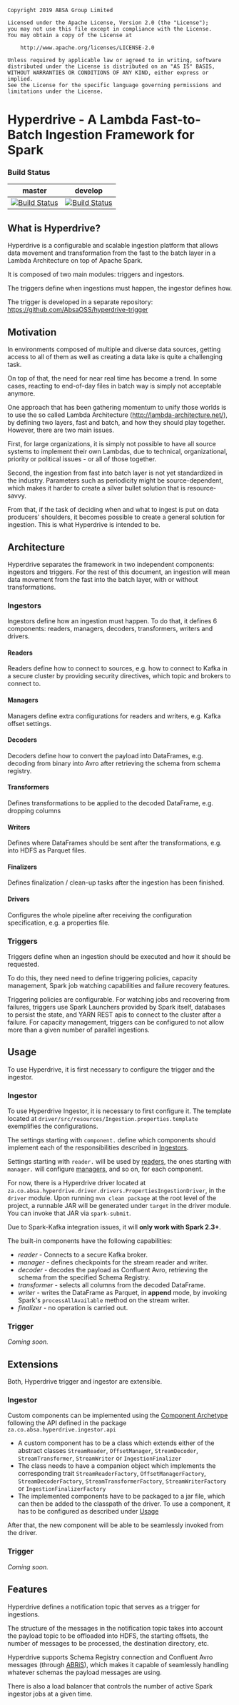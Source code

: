     Copyright 2019 ABSA Group Limited
    
    Licensed under the Apache License, Version 2.0 (the "License");
    you may not use this file except in compliance with the License.
    You may obtain a copy of the License at
    
        http://www.apache.org/licenses/LICENSE-2.0
    
    Unless required by applicable law or agreed to in writing, software
    distributed under the License is distributed on an "AS IS" BASIS,
    WITHOUT WARRANTIES OR CONDITIONS OF ANY KIND, either express or implied.
    See the License for the specific language governing permissions and
    limitations under the License.

# Hyperdrive - A Lambda Fast-to-Batch Ingestion Framework for Spark

### Build Status
| master | develop |
| ------------- | ------------- |
| [![Build Status](https://opensource.bigusdatus.com/jenkins/buildStatus/icon?job=Absa-OSS-Projects%2Fhyperdrive%2Fmaster)](https://opensource.bigusdatus.com/jenkins/job/Absa-OSS-Projects/job/hyperdrive/job/master/) | [![Build Status](https://opensource.bigusdatus.com/jenkins/buildStatus/icon?job=Absa-OSS-Projects%2Fhyperdrive%2Fdevelop)](https://opensource.bigusdatus.com/jenkins/job/Absa-OSS-Projects/job/hyperdrive/job/develop/) | 

## What is Hyperdrive?

Hyperdrive is a configurable and scalable ingestion platform that allows data movement and transformation from the fast to the batch layer in a Lambda Architecture on top of Apache Spark.

It is composed of two main modules: triggers and ingestors.

The triggers define when ingestions must happen, the ingestor defines how.

The trigger is developed in a separate repository: https://github.com/AbsaOSS/hyperdrive-trigger

## Motivation
In environments composed of multiple and diverse data sources, getting access to all of them as well as creating a data lake is quite a challenging task.

On top of that, the need for near real time has become a trend. In some cases, reacting to end-of-day files in batch way is simply not acceptable anymore. 

One approach that has been gathering momentum to unify those worlds is to use the so called Lambda Architecture (http://lambda-architecture.net/), by defining two layers, fast and batch, and how they should play together. However, there are two main issues. 

First, for large organizations, it is simply not possible to have all source systems to implement their own Lambdas, due to technical, organizational, priority or political issues - or all of those together.

Second, the ingestion from fast into batch layer is not yet standardized in the industry. Parameters such as periodicity might be source-dependent, which makes it harder to create a silver bullet solution that is resource-savvy.

From that, if the task of deciding when and what to ingest is put on data producers' shoulders, it becomes possible to create a general solution for ingestion. This is what Hyperdrive is intended to be.

## Architecture
Hyperdrive separates the framework in two independent components: ingestors and triggers. For the rest of this document, an ingestion will mean data movement from the fast into the batch layer, with or without transformations.

### Ingestors

Ingestors define how an ingestion must happen. To do that, it defines 6 components: readers, managers, decoders, transformers, writers and drivers.

#### Readers
Readers define how to connect to sources, e.g. how to connect to Kafka in a secure cluster by providing security directives, which topic and brokers to connect to.

#### Managers
Managers define extra configurations for readers and writers, e.g. Kafka offset settings.

#### Decoders
Decoders define how to convert the payload into DataFrames, e.g. decoding from binary into Avro after retrieving the schema from schema registry. 

#### Transformers
Defines transformations to be applied to the decoded DataFrame, e.g. dropping columns

#### Writers
Defines where DataFrames should be sent after the transformations, e.g. into HDFS as Parquet files.

#### Finalizers
Defines finalization / clean-up tasks after the ingestion has been finished.

#### Drivers
Configures the whole pipeline after receiving the configuration specification, e.g. a properties file.


### Triggers
Triggers define when an ingestion should be executed and how it should be requested.

To do this, they need need to define triggering policies, capacity management, Spark job watching capabilities and failure recovery features.

Triggering policies are configurable. For watching jobs and recovering from failures, triggers use Spark Launchers provided by Spark itself, databases to persist the state, and YARN REST apis to connect to the cluster after a failure. For capacity management, triggers can be configured to not allow more than a given number of parallel ingestions.


## Usage
To use Hyperdrive, it is first necessary to configure the trigger and the ingestor.

### Ingestor
To use Hyperdrive Ingestor, it is necessary to first configure it. The template located at ```driver/src/resources/Ingestion.properties.template``` exemplifies the configurations.

The settings starting with ```component.``` define which components should implement each of the responsibilities described in [Ingestors](#ingestors).

Settings starting with ```reader.``` will be used by [readers](#readers), the ones starting with ```manager.``` will configure [managers](#managers), and so on, for each component. 

For now, there is a Hyperdrive driver located at ```za.co.absa.hyperdrive.driver.drivers.PropertiesIngestionDriver```, in the ```driver``` module. Upon running ```mvn clean package``` at the root level of the project, a runnable JAR will be generated under ```target``` in the driver module. You can invoke that JAR via ```spark-submit```.

Due to Spark-Kafka integration issues, it will **only work with Spark 2.3+**.

The built-in components have the following capabilities:

- *reader* - Connects to a secure Kafka broker.
- *manager* - defines checkpoints for the stream reader and writer.
- *decoder* - decodes the payload as Confluent Avro, retrieving the schema from the specified Schema Registry.
- *transformer* - selects all columns from the decoded DataFrame.
- *writer* - writes the DataFrame as Parquet, in **append** mode, by invoking Spark's ```processAllAvailable``` method on the stream writer.
- *finalizer* - no operation is carried out.


### Trigger
*Coming soon.*

## Extensions
Both, Hyperdrive trigger and ingestor are extensible.

### Ingestor
Custom components can be implemented using the [Component Archetype](component-archetype) following the API defined in the package `za.co.absa.hyperdrive.ingestor.api`
- A custom component has to be a class which extends either of the abstract classes `StreamReader`, `OffsetManager`, `StreamDecoder`, `StreamTransformer`, `StreamWriter` or `IngestionFinalizer` 
- The class needs to have a companion object which implements the corresponding trait `StreamReaderFactory`, `OffsetManagerFactory`, `StreamDecoderFactory`, `StreamTransformerFactory`, `StreamWriterFactory` or `IngestionFinalizerFactory`
- The implemented components have to be packaged to a jar file, which can then be added to the classpath of the driver. To use a component, it has to be configured as described under [Usage](#usage)

After that, the new component will be able to be seamlessly invoked from the driver.

### Trigger
*Coming soon.*

## Features

Hyperdrive defines a notification topic that serves as a trigger for ingestions.

The structure of the messages in the notification topic takes into account the payload topic to be offloaded into HDFS, the starting offsets, the number of messages to be processed, the destination directory, etc. 

Hyperdrive supports Schema Registry connection and Confluent Avro messages (through [ABRiS](https://github.com/AbsaOSS/ABRiS)), which makes it capable of seamlessly handling whatever schemas the payload messages are using.

There is also a load balancer that controls the number of active Spark ingestor jobs at a given time.
